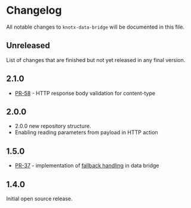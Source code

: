 # Changelog
All notable changes to `knotx-data-bridge` will be documented in this file.

## Unreleased
List of changes that are finished but not yet released in any final version.

## 2.1.0
- [PR-58](https://github.com/Knotx/knotx-data-bridge/pull/58) - HTTP response body validation for content-type

## 2.0.0
- 2.0.0 new repository structure.
- Enabling reading parameters from payload in HTTP action

## 1.5.0
- [PR-37](https://github.com/Knotx/knotx-data-bridge/pull/37) - implementation of [fallback handling](https://github.com/Cognifide/knotx/issues/466) in data bridge

## 1.4.0
Initial open source release.
